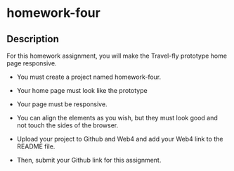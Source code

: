 # homework-four

## Description

For this homework assignment, you will make the Travel-fly prototype home page responsive.

- You must create a project named homework-four.

- Your home page must look like the prototype

- Your page must be responsive.

- You can align the elements as you wish, but they must look good and not touch the sides of the browser.

- Upload your project to Github and Web4 and add your Web4 link to the README file.

- Then, submit your Github link for this assignment.
